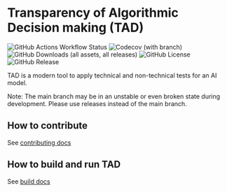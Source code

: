 # Transparency of Algorithmic Decision making (TAD)

![GitHub Actions Workflow Status](https://img.shields.io/github/actions/workflow/status/minbzk/tad/ci.yml)
![Codecov (with branch)](https://img.shields.io/codecov/c/github/minbzk/tad/main)
![GitHub Downloads (all assets, all releases)](https://img.shields.io/github/downloads/minbzk/tad/total)
![GitHub License](https://img.shields.io/github/license/minbzk/tad)
![GitHub Release](https://img.shields.io/github/v/release/minbzk/tad)

TAD is a modern tool to apply technical and non-technical tests for an AI model.

Note: The main branch may be in an unstable or even broken state during development. Please use releases instead of the main branch.

## How to contribute

See [contributing docs](CONTRIBUTING.md)

## How to build and run TAD

See [build docs](BUILD.md)
